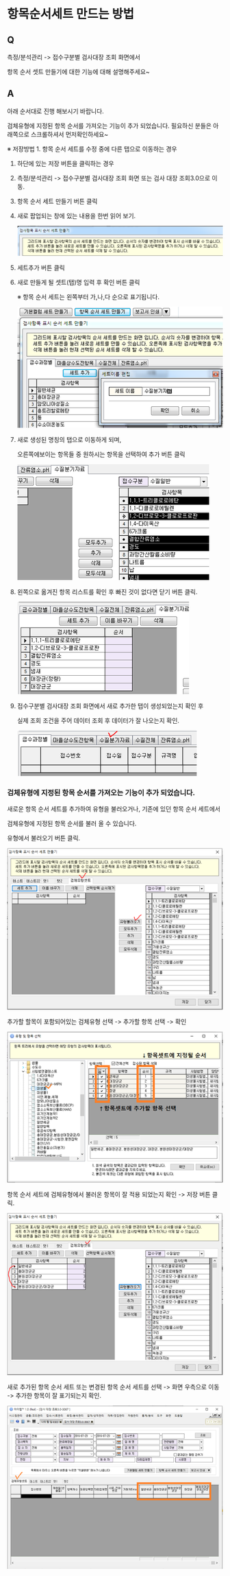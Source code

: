 # 항목순서세트 만드는 방법

## Q

측정/분석관리 -&gt; 접수구분별 검사대장 조회 화면에서

항목 순서 셋트 만들기에 대한 기능에 대해 설명해주세요~

## A

아래 순서대로 진행 해보시기 바랍니다.

검체유형에 지정된 항목 순서를 가져오는 기능이 추가 되었습니다. 필요하신 분들은 아래쪽으로 스크롤하셔서 먼저확인하세요~

※ 저장방법 1. 항목 순서 세트를 수정 중에 다른 탭으로 이동하는 경우  
1. 하단에 있는 저장 버튼을 클릭하는 경우

1. 측정/분석관리 -&gt; 접수구분별 검사대장 조회 화면 또는 검사 대장 조회3.0으로 이동.  
2. 항목 순서 세트 만들기 버튼 클릭  
3. 새로 팝업되는 창에 있는 내용을 한번 읽어 보기.  

   ![](../.gitbook/assets/01-_-_-_-_.png)

4. 세트추가 버튼 클릭  
5. 새로 만들게 될 셋트\(탭\)명 입력 후 확인 버튼 클릭  

   ※ 항목 순서 세트는 왼쪽부터 가,나,다 순으로 표기됩니다.  

   ![](../.gitbook/assets/02-_-_-_.png)

6. 새로 생성된 명칭의 탭으로 이동하게 되며,  

   오른쪽에보이는 항목들 중 원하시는 항목을 선택하여 추가 버튼 클릭  

   ![](../.gitbook/assets/03-_-_.png)

7. 왼쪽으로 옮겨진 항목 리스트를 확인 후 빠진 것이 없다면 닫기 버튼 클릭.  

   ![](../.gitbook/assets/04-_-_.png)

8. 접수구분별 검사대장 조회 화면에서 새로 추가한 탭이 생성되었는지 확인 후  

   실제 조회 조건을 주어 데이터 조회 후 데이터가 잘 나오는지 확인.  

   ![](../.gitbook/assets/05-_-_-_-2.png)

### 검체유형에 지정된 항목 순서를 가져오는 기능이 추가 되었습니다.

새로운 항목 순서 세트를 추가하여 유형을 불러오거나, 기존에 있던 항목 순서 세트에서

검체유형에 지정된 항목 순서를 불러 올 수 있습니다.

유형에서 불러오기 버튼 클릭.

![](../.gitbook/assets/06%20%284%29.png)

추가할 할목이 포함되어있는 검체유형 선택 -&gt; 추가할 항목 선택 -&gt; 확인

![](../.gitbook/assets/07%20%287%29.png)

항목 순서 세트에 검체유형에서 불러온 항목이 잘 적용 되었는지 확인 -&gt; 저장 버튼 클릭.

![](../.gitbook/assets/08%20%285%29.png)

새로 추가된 항목 순서 세트 또는 변경된 항목 순서 세트를 선택 -&gt; 화면 우측으로 이동 -&gt; 추가한 항목이 잘 표기되는지 확인.

![](../.gitbook/assets/09%20%283%29.png)

